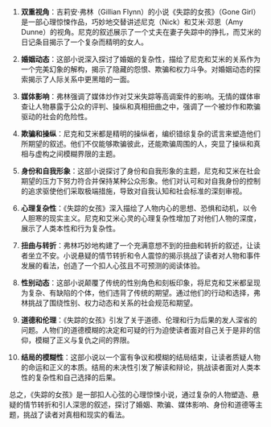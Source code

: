 1. **双重视角**：吉莉安·弗林（Gillian Flynn）的小说《失踪的女孩》（Gone Girl）是一部心理惊悚作品，巧妙地交替讲述尼克（Nick）和艾米·邓恩（Amy Dunne）的视角。尼克的叙述展示了一个丈夫在妻子失踪中的挣扎，而艾米的日记条目揭示了一个复杂而精明的女人。

2. **婚姻动态**：这部小说深入探讨了婚姻的复杂性，描绘了尼克和艾米的关系作为一个完美幻象的解构，揭示了隐藏的怨恨、欺骗和权力斗争。对婚姻动态的探索揭示了人际关系中更黑暗的一面。

3. **媒体影响**：弗林强调了媒体炒作对艾米失踪等高调案件的影响。无情的媒体审查让人物暴露于公众的评判、操纵和真相扭曲之中，强调了一个被炒作和欺骗驱动的社会的危险性。

4. **欺骗和操纵**：尼克和艾米都是精明的操纵者，编织错综复杂的谎言来塑造他们所期望的叙述。他们不仅能够欺骗彼此，还能欺骗周围的人，突显了操纵和真相与虚构之间模糊界限的主题。

5. **身份和自我形象**：这部小说探讨了身份和自我形象的主题，尼克和艾米在社会期望的压力下努力符合并保持某种公众形象。他们对认可和对自我身份的控制的追求驱使他们采取极端措施，导致对自我认知和社会标准的深刻审视。

6. **心理复杂性**：《失踪的女孩》深入描绘了人物内心的思想、恐惧和动机，以令人胆寒的现实主义。尼克和艾米心灵的心理复杂性增加了对他们人物的深度，展示了人类本性和行为复杂性。

7. **扭曲与转折**：弗林巧妙地构建了一个充满意想不到的扭曲和转折的叙述，让读者坐立不安。小说悬疑的情节转折和令人震惊的揭示挑战了读者对人物和事件发展的看法，创造了一个扣人心弦且不可预测的阅读体验。

8. **性别动态**：这部小说颠覆了传统的性别角色和刻板印象，将尼克和艾米都呈现为复杂、有缺陷的个体，他们违背了传统的期望。通过他们的行动和选择，弗林挑战了围绕性别、权力动态和关系的社会规范和期望。

9. **道德和伦理**：《失踪的女孩》引发了关于道德、伦理和行为后果的发人深省的问题。人物们的道德模糊的决定和可疑的行为迫使读者面对自己关于是非的信仰，模糊了正义与复仇之间的界限。

10. **结局的模糊性**：这部小说以一个富有争议和模糊的结局结束，让读者质疑人物的命运和正义的本质。结局的未决性引发了解读和辩论，挑战读者面对人类本性的复杂性和自己选择的后果。

总之，《失踪的女孩》是一部扣人心弦的心理惊悚小说，通过复杂的人物塑造、悬疑的情节转折和引人深思的叙述，探讨了婚姻、欺骗、媒体影响、身份和道德等主题，挑战了读者对真相和现实的看法。